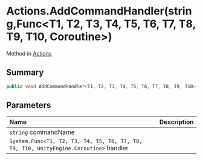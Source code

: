 # Actions.AddCommandHandler(string,Func<T1, T2, T3, T4, T5, T6, T7, T8, T9, T10, Coroutine>)

Method in [Actions](/docs/api/csharp/yarn.unity.actions.md)

## Summary



```csharp
public void AddCommandHandler<T1, T2, T3, T4, T5, T6, T7, T8, T9, T10>(string commandName, Func<T1, T2, T3, T4, T5, T6, T7, T8, T9, T10, Coroutine> handler);
```

## Parameters

|Name|Description|
|:---|:---|
|`string` commandName||
|`System.Func<T1, T2, T3, T4, T5, T6, T7, T8, T9, T10, UnityEngine.Coroutine>` handler||

